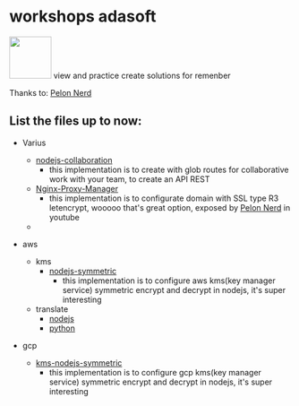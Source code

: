 # workshops adasoft
<img src="https://user-images.githubusercontent.com/57869273/200660903-304f5c35-4b60-409e-81b9-0dc7570c96f2.png" width="75">
view and practice create solutions for remenber


Thanks to: [Pelon Nerd](https://github.com/pablokbs)

## List the files up to now:



- Varius
  - [nodejs-collaboration](./various/nodejs-collaboration)
    - this implementation is to create with glob routes for collaborative work with your team, to create an API REST
  - [Nginx-Proxy-Manager](./various/nginx-proxy-manager)
    - this implementation is to configurate domain with SSL type R3 letencrypt, wooooo that's great option, exposed by [Pelon Nerd](https://github.com/pablokbs) in youtube
  - 
- aws
  - kms
    - [nodejs-symmetric](./aws/kms/nodejs/symmetric)
      - this implementation is to configure aws kms(key manager service) symmetric encrypt and decrypt in nodejs, it's super interesting
  - translate
    - [nodejs](./aws/translate/nodejs)
    - [python](./aws/translate/python)
    
 
- gcp
  - [kms-nodejs-symmetric](./gcp/kms/nodejs/symmetric)
    - this implementation is to configure gcp kms(key manager service) symmetric encrypt and decrypt in nodejs, it's super interesting



